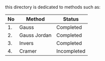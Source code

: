 this directory is dedicated to methods such as:

| No  | Method        | Status      |
| --- | ------------- | ----------- |
| 1.  | Gauss         | Completed   |
| 2.  | Gauss Jordan  | Completed   |
| 3.  | Invers        | Completed   |
| 4.  | Cramer        | Incompleted |



